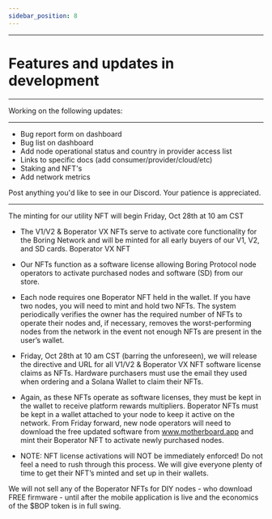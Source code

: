 ```yaml
---
sidebar_position: 8
---
```

---

# Features and updates in development

---

Working on the following updates:

---

- Bug report form on dashboard
- Bug list on dashboard
- Add node operational status and country in provider access list
- Links to specific docs (add consumer/provider/cloud/etc)
- Staking and NFT's
- Add network metrics

Post anything you'd like to see in our Discord. Your patience is appreciated.

---

The minting for our utility NFT will begin Friday, Oct 28th at 10 am CST

- The V1/V2 & Boperator VX NFTs serve to activate core functionality for the Boring Network and will be minted for all early buyers of our V1, V2, and SD cards.
Boperator VX NFT
- Our NFTs function as a software license allowing Boring Protocol node operators to activate purchased nodes and software (SD) from our store.
- Each node requires one Boperator NFT held in the wallet. If you have two nodes, you will need to mint and hold two NFTs. The system periodically verifies the owner has the required number of NFTs to operate their nodes and, if necessary, removes the worst-performing nodes from the network in the event not enough NFTs are present in the user’s wallet.
- Friday, Oct 28th at 10 am CST (barring the unforeseen), we will release the directive and URL for all V1/V2 & Boperator VX NFT software license claims as NFTs. Hardware purchasers must use the email they used when ordering and a Solana Wallet to claim their NFTs.
- Again, as these NFTs operate as software licenses, they must be kept in the wallet to receive platform rewards multipliers. Boperator NFTs must be kept in a wallet attached to your node to keep it active on the network. From Friday forward, new node operators will need to download the free updated software from www.motherboard.app and mint their Boperator NFT to activate newly purchased nodes.

- NOTE: NFT license activations will NOT be immediately enforced! Do not feel a need to rush through this process. We will give everyone plenty of time to get their NFT’s minted and set up in their wallets.

We will not sell any of the Boperator NFTs for DIY nodes - who download FREE firmware - until after the mobile application is live and the economics of the $BOP token is in full swing.
